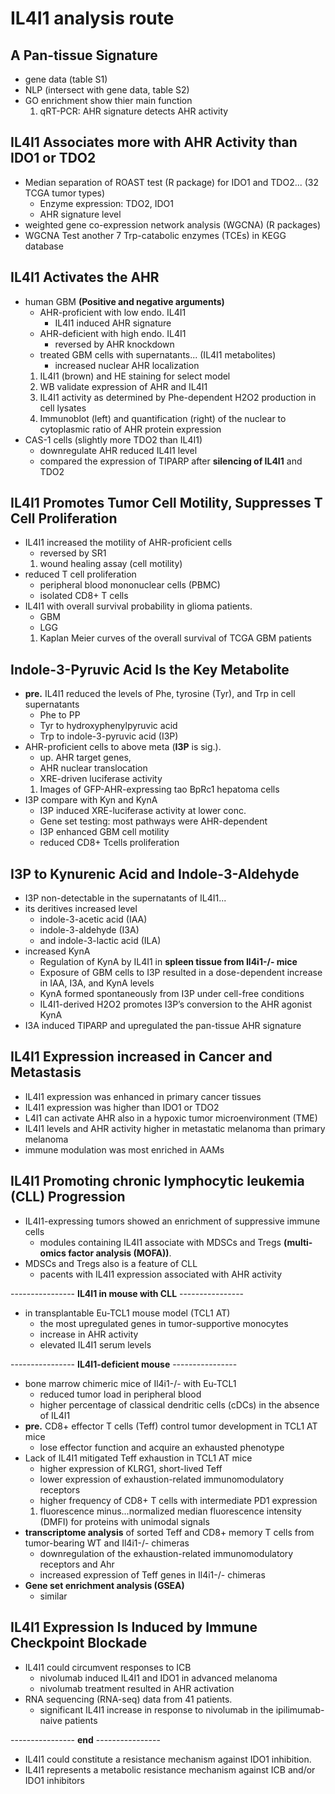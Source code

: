 # IL4I1 analysis route

## A Pan-tissue Signature

+ gene data (table S1)
+ NLP (intersect with gene data, table S2)
+ GO enrichment show thier main function
    1. qRT-PCR: AHR signature detects AHR activity

## IL4I1 Associates more with AHR Activity than IDO1 or TDO2

+ Median separation of ROAST test (R package) for IDO1 and TDO2... (32 TCGA tumor types)
    + Enzyme expression: TDO2, IDO1
    + AHR signature level
+ weighted gene co-expression network analysis (WGCNA) (R packages)
+ WGCNA Test another 7 Trp-catabolic enzymes (TCEs) in KEGG database

## IL4I1 Activates the AHR

+ human GBM **(Positive and negative arguments)**
    + AHR-proficient with low endo. IL4I1
        + IL4I1 induced AHR signature
    + AHR-deficient with high endo. IL4I1
        + reversed by AHR knockdown
    + treated GBM cells with supernatants... (IL4I1 metabolites)
        + increased nuclear AHR localization
    1. IL4I1 (brown) and HE staining for select model
    2. WB validate expression of AHR and IL4I1
    3. IL4I1 activity as determined by Phe-dependent H2O2 production in cell lysates
    4. Immunoblot (left) and quantification (right) of the nuclear to cytoplasmic ratio of AHR protein expression
+ CAS-1 cells (slightly more TDO2 than IL4I1)
    + downregulate AHR reduced IL4I1 level
    + compared the expression of TIPARP after **silencing of IL4I1** and TDO2

## IL4I1 Promotes Tumor Cell Motility, Suppresses T Cell Proliferation

+ IL4I1 increased the motility of AHR-proficient cells
    + reversed by SR1
    1. wound healing assay (cell motility)
+ reduced T cell proliferation
    + peripheral blood mononuclear cells (PBMC)
    + isolated CD8+ T cells
+ IL4I1 with overall survival probability in glioma patients.
    + GBM
    + LGG
    1. Kaplan Meier curves of the overall survival of TCGA GBM patients

## Indole-3-Pyruvic Acid Is the Key Metabolite

+ **pre.** IL4I1 reduced the levels of Phe, tyrosine (Tyr), and Trp in cell supernatants
    + Phe to PP
    + Tyr to hydroxyphenylpyruvic acid
    + Trp to indole-3-pyruvic acid (I3P)
+ AHR-proficient cells to above meta (**I3P** is sig.).
    + up. AHR target genes,
    + AHR nuclear translocation
    + XRE-driven luciferase activity
    1. Images of GFP-AHR-expressing tao BpRc1 hepatoma cells
+ I3P compare with Kyn and KynA
    + I3P induced XRE-luciferase activity at lower conc.
    + Gene set testing: most pathways were AHR-dependent
    + I3P enhanced GBM cell motility
    + reduced CD8+ Tcells proliferation

## I3P to Kynurenic Acid and Indole-3-Aldehyde

+ I3P non-detectable in the supernatants of IL4I1...
+ its deritives increased level
    + indole-3-acetic acid (IAA)
    + indole-3-aldehyde (I3A)
    + and indole-3-lactic acid (ILA)
+ increased KynA
    + Regulation of KynA by IL4I1 in **spleen tissue from Il4i1-/- mice**
    + Exposure of GBM cells to I3P resulted in a dose-dependent increase in IAA, I3A, and KynA levels
    + KynA formed spontaneously from I3P under cell-free conditions
    + IL4I1-derived H2O2 promotes I3P’s conversion to the AHR agonist KynA
+ I3A induced TIPARP and upregulated the pan-tissue AHR signature

## IL4I1 Expression increased in Cancer and Metastasis

+ IL4I1 expression was enhanced in primary cancer tissues
+ IL4I1 expression was higher than IDO1 or TDO2
+ L4I1 can activate AHR also in a hypoxic tumor microenvironment (TME)
+ IL4I1 levels and AHR activity higher in metastatic melanoma than primary melanoma
+ immune modulation was most enriched in AAMs

## IL4I1 Promoting chronic lymphocytic leukemia (CLL) Progression

+ IL4I1-expressing tumors showed an enrichment of suppressive immune cells
    + modules containing IL4I1 associate with MDSCs and Tregs **(multi-omics factor analysis (MOFA))**.
+ MDSCs and Tregs also is a feature of CLL
    + pacents with IL4I1 expression associated with AHR activity

[annotation]: ----------------------------------------- 

---------------- **IL4I1 in mouse with CLL** ----------------

+ in transplantable Eu-TCL1 mouse model (TCL1 AT)
    + the most upregulated genes in tumor-supportive monocytes
    + increase in AHR activity
    + elevated IL4I1 serum levels

---------------- **IL4I1-deficient mouse** ----------------

+ bone marrow chimeric mice of Il4i1-/- with Eu-TCL1
    + reduced tumor load in peripheral blood
    + higher percentage of classical dendritic cells (cDCs) in the absence of IL4I1
+ **pre.** CD8+ effector T cells (Teff) control tumor development in TCL1 AT mice
    + lose effector function and acquire an exhausted phenotype
+ Lack of IL4I1 mitigated Teff exhaustion in TCL1 AT mice
    + higher expression of KLRG1, short-lived Teff
    + lower expression of exhaustion-related immunomodulatory receptors
    + higher frequency of CD8+ T cells with intermediate PD1 expression
    1. fluorescence minus...normalized median fluorescence intensity (DMFI) for proteins with unimodal signals
+ **transcriptome analysis** of sorted Teff and CD8+ memory T cells from tumor-bearing WT and Il4i1-/- chimeras
    + downregulation of the exhaustion-related immunomodulatory receptors and Ahr
    + increased expression of Teff genes in Il4i1-/- chimeras
+ **Gene set enrichment analysis (GSEA)**
    + similar

## IL4I1 Expression Is Induced by Immune Checkpoint Blockade

+ IL4I1 could circumvent responses to ICB
    + nivolumab induced IL4I1 and IDO1 in advanced melanoma
    + nivolumab treatment resulted in AHR activation
+ RNA sequencing (RNA-seq) data from 41 patients.
    + significant IL4I1 increase in response to nivolumab in the ipilimumab-naive patients

---------------- **end** ----------------
+ IL4I1 could constitute a resistance mechanism against IDO1 inhibition.
+ IL4I1 represents a metabolic resistance mechanism against ICB and/or IDO1 inhibitors
